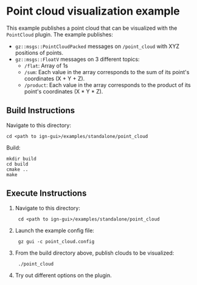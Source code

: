 # Point cloud visualization example

This example publishes a point cloud that can be visualized with the
`PointCloud` plugin. The example publishes:

* `gz::msgs::PointCloudPacked` messages on `/point_cloud` with XYZ
  positions of points.
* `gz::msgs::FloatV` messages on 3 different topics:
    * `/flat`: Array of 1s
    * `/sum`: Each value in the array corresponds to the sum of its point's
       coordinates (X + Y + Z).
    * `/product`: Each value in the array corresponds to the product of its
       point's  coordinates (X * Y * Z).

## Build Instructions

Navigate to this directory:

    cd <path to ign-gui>/examples/standalone/point_cloud

Build:

    mkdir build
    cd build
    cmake ..
    make

## Execute Instructions

1. Navigate to this directory:

        cd <path to ign-gui>/examples/standalone/point_cloud

1. Launch the example config file:

        gz gui -c point_cloud.config

3. From the build directory above, publish clouds to be visualized:

        ./point_cloud

4. Try out different options on the plugin.


